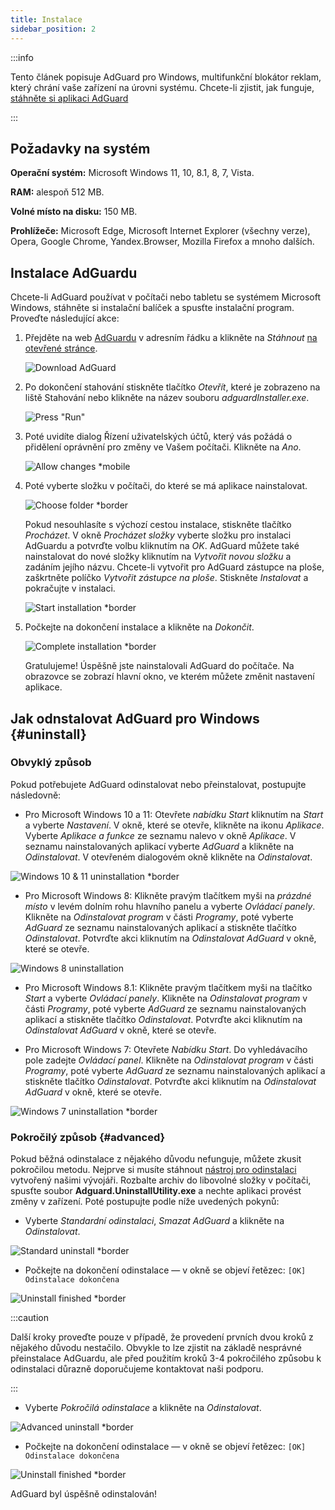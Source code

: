 ```yaml
---
title: Instalace
sidebar_position: 2
---
```


:::info

Tento článek popisuje AdGuard pro Windows, multifunkční blokátor reklam, který chrání vaše zařízení na úrovni systému. Chcete-li zjistit, jak funguje, [stáhněte si aplikaci AdGuard](https://adguard.com/download.html?auto=true)

:::

## Požadavky na systém

**Operační systém:** Microsoft Windows 11, 10, 8.1, 8, 7, Vista.

**RAM:** alespoň 512 MB.

**Volné místo na disku:** 150 MB.

**Prohlížeče:** Microsoft Edge, Microsoft Internet Explorer (všechny verze), Opera, Google Chrome, Yandex.Browser, Mozilla Firefox a mnoho dalších.

## Instalace AdGuardu

Chcete-li AdGuard používat v počítači nebo tabletu se systémem Microsoft Windows, stáhněte si instalační balíček a spusťte instalační program. Proveďte následující akce:

1. Přejděte na web [AdGuardu](http://adguard.com) v adresním řádku a klikněte na *Stáhnout* [na otevřené stránce](https://adguard.com/download.html?auto=1).

   ![Download AdGuard](https://cdn.adtidy.org/content/kb/ad_blocker/windows/installation/download-from-website.png)

2. Po dokončení stahování stiskněte tlačítko *Otevřít*, které je zobrazeno na liště Stahování nebo klikněte na název souboru *adguardInstaller.exe*.

   ![Press "Run"](https://cdn.adtidy.org/content/kb/ad_blocker/windows/installation/click-download.png)

3. Poté uvidíte dialog Řízení uživatelských účtů, který vás požádá o přidělení oprávnění pro změny ve Vašem počítači. Klikněte na *Ano*.

   ![Allow changes *mobile](https://cdn.adtidy.org/content/kb/ad_blocker/windows/installation/allow-changes.png)

4. Poté vyberte složku v počítači, do které se má aplikace nainstalovat.

   ![Choose folder *border](https://cdn.adtidy.org/content/kb/ad_blocker/windows/installation/install-wizard.png)

   Pokud nesouhlasíte s výchozí cestou instalace, stiskněte tlačítko *Procházet*. V okně *Procházet složky* vyberte složku pro instalaci AdGuardu a potvrďte volbu kliknutím na *OK*. AdGuard můžete také nainstalovat do nové složky kliknutím na *Vytvořit novou složku* a zadáním jejího názvu. Chcete-li vytvořit pro AdGuard zástupce na ploše, zaškrtněte políčko *Vytvořit zástupce na ploše*. Stiskněte *Instalovat* a pokračujte v instalaci.

   ![Start installation *border](https://cdn.adtidy.org/content/kb/ad_blocker/windows/installation/start-install.png)

5. Počkejte na dokončení instalace a klikněte na *Dokončit*.

   ![Complete installation *border](https://cdn.adtidy.org/content/kb/ad_blocker/windows/installation/finish-install.png)

   Gratulujeme! Úspěšně jste nainstalovali AdGuard do počítače. Na obrazovce se zobrazí hlavní okno, ve kterém můžete změnit nastavení aplikace.

## Jak odnstalovat AdGuard pro Windows {#uninstall}

### Obvyklý způsob

Pokud potřebujete AdGuard odinstalovat nebo přeinstalovat, postupujte následovně:

* Pro Microsoft Windows 10 a 11: Otevřete *nabídku Start* kliknutím na *Start* a vyberte *Nastavení*. V okně, které se otevře, klikněte na ikonu *Aplikace*. Vyberte *Aplikace a funkce* ze seznamu nalevo v okně *Aplikace*. V seznamu nainstalovaných aplikací vyberte *AdGuard* a klikněte na *Odinstalovat*. V otevřeném dialogovém okně klikněte na *Odinstalovat*.

![Windows 10 & 11 uninstallation *border](https://cdn.adtidy.org/content/kb/ad_blocker/windows/installation/win10-uninstall.png)

* Pro Microsoft Windows 8: Klikněte pravým tlačítkem myši na *prázdné místo* v levém dolním rohu hlavního panelu a vyberte *Ovládací panely*. Klikněte na *Odinstalovat program* v části *Programy*, poté vyberte *AdGuard* ze seznamu nainstalovaných aplikací a stiskněte tlačítko *Odinstalovat*. Potvrďte akci kliknutím na *Odinstalovat AdGuard* v okně, které se otevře.

![Windows 8 uninstallation](https://cdn.adtidy.org/content/kb/ad_blocker/windows/installation/win8-uninstall.png)

* Pro Microsoft Windows 8.1: Klikněte pravým tlačítkem myši na tlačítko *Start* a vyberte *Ovládací panely*. Klikněte na *Odinstalovat program* v části *Programy*, poté vyberte *AdGuard* ze seznamu nainstalovaných aplikací a stiskněte tlačítko *Odinstalovat*. Potvrďte akci kliknutím na *Odinstalovat AdGuard* v okně, které se otevře.

* Pro Microsoft Windows 7: Otevřete *Nabídku Start*. Do vyhledávacího pole zadejte *Ovládací panel*. Klikněte na *Odinstalovat program* v části *Programy*, poté vyberte *AdGuard* ze seznamu nainstalovaných aplikací a stiskněte tlačítko *Odinstalovat*. Potvrďte akci kliknutím na *Odinstalovat AdGuard* v okně, které se otevře.

![Windows 7 uninstallation *border](https://cdn.adtidy.org/content/kb/ad_blocker/windows/installation/win7-uninstall.png)

### Pokročilý způsob {#advanced}

Pokud běžná odinstalace z nějakého důvodu nefunguje, můžete zkusit pokročilou metodu. Nejprve si musíte stáhnout [nástroj pro odinstalaci](https://cdn.adtidy.org/distr/windows/Uninstall_Utility.zip) vytvořený našimi vývojáři. Rozbalte archiv do libovolné složky v počítači, spusťte soubor **Adguard.UninstallUtility.exe** a nechte aplikaci provést změny v zařízení. Poté postupujte podle níže uvedených pokynů:

* Vyberte *Standardní odinstalaci*, *Smazat AdGuard* a klikněte na *Odinstalovat*.

![Standard uninstall *border](https://cdn.adtidy.org/content/kb/ad_blocker/windows/installation/standard-uninstall.png)

* Počkejte na dokončení odinstalace — v okně se objeví řetězec: `[OK] Odinstalace dokončena`

![Uninstall finished *border](https://cdn.adtidy.org/content/kb/ad_blocker/windows/installation/standard-uninstall-2.png)

:::caution

Další kroky proveďte pouze v případě, že provedení prvních dvou kroků z nějakého důvodu nestačilo. Obvykle to lze zjistit na základě nesprávné přeinstalace AdGuardu, ale před použitím kroků 3-4 pokročilého způsobu k odinstalaci důrazně doporučujeme kontaktovat naši podporu.

:::

* Vyberte *Pokročilá odinstalace* a klikněte na *Odinstalovat*.

![Advanced uninstall *border](https://cdn.adtidy.org/content/kb/ad_blocker/windows/installation/advanced-uninstall.png)

* Počkejte na dokončení odinstalace — v okně se objeví řetězec: `[OK] Odinstalace dokončena`

![Uninstall finished *border](https://cdn.adtidy.org/content/kb/ad_blocker/windows/installation/advanced-uninstall-2.png)

AdGuard byl úspěšně odinstalován!
